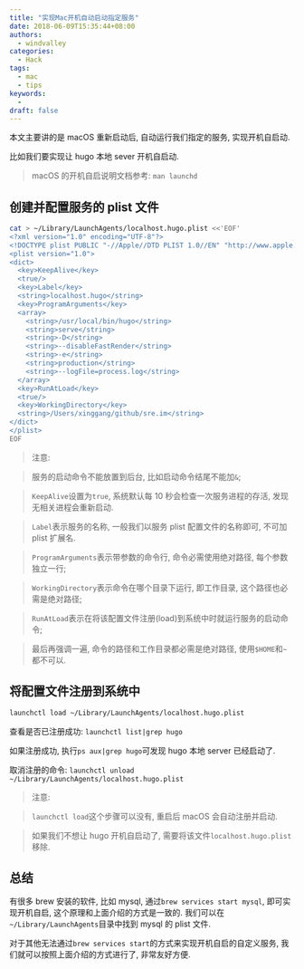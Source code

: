 ```yaml
---
title: "实现Mac开机自动启动指定服务"
date: 2018-06-09T15:35:44+08:00
authors:
  - windvalley
categories:
  - Hack
tags:
  - mac
  - tips
keywords:
  -
draft: false
---
```


本文主要讲的是 macOS 重新启动后, 自动运行我们指定的服务, 实现开机自启动.

比如我们要实现让 hugo 本地 sever 开机自启动.

> macOS 的开机自启说明文档参考:
> `man launchd`

## 创建并配置服务的 plist 文件

```bash
cat > ~/Library/LaunchAgents/localhost.hugo.plist <<'EOF'
<?xml version="1.0" encoding="UTF-8"?>
<!DOCTYPE plist PUBLIC "-//Apple//DTD PLIST 1.0//EN" "http://www.apple.com/DTDs/PropertyList-1.0.dtd">
<plist version="1.0">
<dict>
  <key>KeepAlive</key>
  <true/>
  <key>Label</key>
  <string>localhost.hugo</string>
  <key>ProgramArguments</key>
  <array>
    <string>/usr/local/bin/hugo</string>
    <string>serve</string>
    <string>-D</string>
    <string>--disableFastRender</string>
    <string>-e</string>
    <string>production</string>
    <string>--logFile=process.log</string>
  </array>
  <key>RunAtLoad</key>
  <true/>
  <key>WorkingDirectory</key>
  <string>/Users/xinggang/github/sre.im</string>
</dict>
</plist>
EOF
```

> 注意:

> 服务的启动命令不能放置到后台, 比如启动命令结尾不能加`&`;

> `KeepAlive`设置为`true`, 系统默认每 10 秒会检查一次服务进程的存活,
> 发现无相关进程会重新启动.

> `Label`表示服务的名称, 一般我们以服务 plist 配置文件的名称即可, 不可加 plist 扩展名.

> `ProgramArguments`表示带参数的命令行, 命令必需使用绝对路径, 每个参数独立一行;

> `WorkingDirectory`表示命令在哪个目录下运行, 即工作目录,
> 这个路径也必需是绝对路径;

> `RunAtLoad`表示在将该配置文件注册(load)到系统中时就运行服务的启动命令;

> 最后再强调一遍, 命令的路径和工作目录都必需是绝对路径, 使用`$HOME`和`~`都不可以.

## 将配置文件注册到系统中

```bash
launchctl load ~/Library/LaunchAgents/localhost.hugo.plist
```

查看是否已注册成功: `launchctl list|grep hugo`

如果注册成功, 执行`ps aux|grep hugo`可发现 hugo 本地 server 已经启动了.

取消注册的命令: `launchctl unload ~/Library/LaunchAgents/localhost.hugo.plist`

> 注意:

> `launchctl load`这个步骤可以没有, 重启后 macOS 会自动注册并启动.

> 如果我们不想让 hugo 开机自启动了, 需要将该文件`localhost.hugo.plist`移除.

## 总结

有很多 brew 安装的软件, 比如 mysql, 通过`brew services start mysql`,
即可实现开机自启, 这个原理和上面介绍的方式是一致的. 我们可以在
`~/Library/LaunchAgents`目录中找到 mysql 的 plist 文件.

对于其他无法通过`brew services start`的方式来实现开机自启的自定义服务,
我们就可以按照上面介绍的方式进行了, 非常友好方便.
